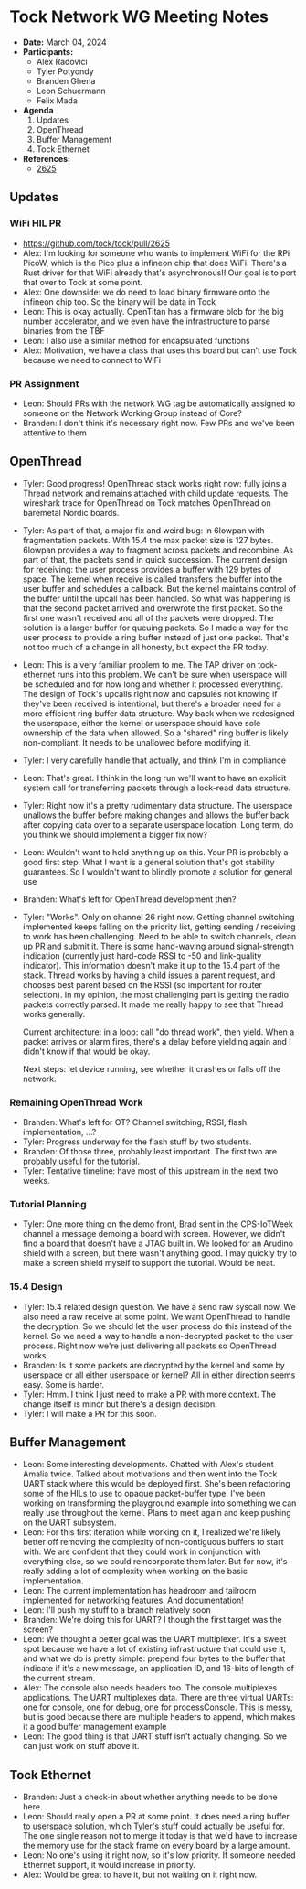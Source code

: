 # Tock Network WG Meeting Notes

- **Date:** March 04, 2024
- **Participants:**
    - Alex Radovici
    - Tyler Potyondy
    - Branden Ghena
    - Leon Schuermann
    - Felix Mada
- **Agenda**
    1. Updates
    2. OpenThread
    3. Buffer Management
    4. Tock Ethernet
- **References:**
    - [2625](https://github.com/tock/tock/pull/2625)


## Updates
### WiFi HIL PR
- https://github.com/tock/tock/pull/2625
- Alex: I'm looking for someone who wants to implement WiFi for the RPi PicoW, which is the Pico plus a infineon chip that does WiFi. There's a Rust driver for that WiFi already that's asynchronous!! Our goal is to port that over to Tock at some point.
- Alex: One downside: we do need to load binary firmware onto the infineon chip too. So the binary will be data in Tock
- Leon: This is okay actually. OpenTitan has a firmware blob for the big number accelerator, and we even have the infrastructure to parse binaries from the TBF
- Leon: I also use a similar method for encapsulated functions
- Alex: Motivation, we have a class that uses this board but can't use Tock because we need to connect to WiFi
### PR Assignment
- Leon: Should PRs with the network WG tag be automatically assigned to someone on the Network Working Group instead of Core?
- Branden: I don't think it's necessary right now. Few PRs and we've been attentive to them


## OpenThread
- Tyler: Good progress! OpenThread stack works right now: fully joins a Thread network and remains attached with child update requests. The wireshark trace for OpenThread on Tock matches OpenThread on baremetal Nordic boards.
- Tyler: As part of that, a major fix and weird bug: in 6lowpan with fragmentation packets. With 15.4 the max packet size is 127 bytes. 6lowpan provides a way to fragment across packets and recombine. As part of that, the packets send in quick succession. The current design for receiving: the user process provides a buffer with 129 bytes of space. The kernel when receive is called transfers the buffer into the user buffer and schedules a callback. But the kernel maintains control of the buffer until the upcall has been handled. So what was happening is that the second packet arrived and overwrote the first packet. So the first one wasn't received and all of the packets were dropped. The solution is a larger buffer for queuing packets. So I made a way for the user process to provide a ring buffer instead of just one packet. That's not too much of a change in all honesty, but expect the PR today.
- Leon: This is a very familiar problem to me. The TAP driver on tock-ethernet runs into this problem. We can't be sure when userspace will be scheduled and for how long and whether it processed everything. The design of Tock's upcalls right now and capsules not knowing if they've been received is intentional, but there's a broader need for a more efficient ring buffer data structure. Way back when we redesigned the userspace, either the kernel or userspace should have sole ownership of the data when allowed. So a "shared" ring buffer is likely non-compliant. It needs to be unallowed before modifying it.
- Tyler: I very carefully handle that actually, and think I'm in compliance
- Leon: That's great. I think in the long run we'll want to have an explicit system call for transferring packets through a lock-read data structure.
- Tyler: Right now it's a pretty rudimentary data structure. The userspace unallows the buffer before making changes and allows the buffer back after copying data over to a separate userspace location. Long term, do you think we should implement a bigger fix now?
- Leon: Wouldn't want to hold anything up on this. Your PR is probably a good first step. What I want is a general solution that's got stability guarantees. So I wouldn't want to blindly promote a solution for general use
- Branden: What's left for OpenThread development then?
- Tyler: "Works". Only on channel 26 right now. Getting channel switching implemented keeps falling on the priority list, getting sending / receiving to work has been challenging. Need to be able to switch channels, clean up PR and submit it. There is some hand-waving around signal-strength indication (currently just hard-code RSSI to -50 and link-quality indicator). This information doesn't make it up to the 15.4 part of the stack. Thread works by having a child issues a parent request, and chooses best parent based on the RSSI (so important for router selection). In my opinion, the most challenging part is getting the radio packets correctly parsed. It made me really happy to see that Thread works generally.

  Current architecture: in a loop: call "do thread work", then yield. When a packet arrives or alarm fires, there's a delay before yielding again and I didn't know if that would be okay.
  
  Next steps: let device running, see whether it crashes or falls off the network.
### Remaining OpenThread Work
- Branden: What's left for OT? Channel switching, RSSI, flash implementation, ...?
- Tyler: Progress underway for the flash stuff by two students.
- Branden: Of those three, probably least important. The first two are probably useful for the tutorial.
- Tyler: Tentative timeline: have most of this upstream in the next two weeks.
### Tutorial Planning
- Tyler: One more thing on the demo front, Brad sent in the CPS-IoTWeek channel a message demoing a board with screen. However, we didn't find a board that doesn't have a JTAG built in. We looked for an Arudino shield with a screen, but there wasn't anything good. I may quickly try to make a screen shield myself to support the tutorial. Would be neat.
### 15.4 Design
- Tyler: 15.4 related design question. We have a send raw syscall now. We also need a raw receive at some point. We want OpenThread to handle the decryption. So we should let the user process do this instead of the kernel. So we need a way to handle a non-decrypted packet to the user process. Right now we're just delivering all packets so OpenThread works.
- Branden: Is it some packets are decrypted by the kernel and some by userspace or all either userspace or kernel? All in either direction seems easy. Some is harder.
- Tyler: Hmm. I think I just need to make a PR with more context. The change itself is minor but there's a design decision.
- Tyler: I will make a PR for this soon.



## Buffer Management
- Leon: Some interesting developments. Chatted with Alex's student Amalia twice. Talked about motivations and then went into the Tock UART stack where this would be deployed first. She's been refactoring some of the HILs to use to opaque packet-buffer type. I've been working on transforming the playground example into something we can really use throughout the kernel. Plans to meet again and keep pushing on the UART subsystem.
- Leon: For this first iteration while working on it, I realized we're likely better off removing the complexity of non-contiguous buffers to start with. We are confident that they could work in conjunction with everything else, so we could reincorporate them later. But for now, it's really adding a lot of complexity when working on the basic implementation.
- Leon: The current implementation has headroom and tailroom implemented for networking features. And documentation!
- Leon: I'll push my stuff to a branch relatively soon
- Branden: We're doing this for UART? I though the first target was the screen?
- Leon: We thought a better goal was the UART multiplexer. It's a sweet spot because we have a lot of existing infrastructure that could use it, and what we do is pretty simple: prepend four bytes to the buffer that indicate if it's a new message, an application ID, and 16-bits of length of the current stream.
- Alex: The console also needs headers too. The console multiplexes applications. The UART multiplexes data. There are three virtual UARTs: one for console, one for debug, one for processConsole. This is messy, but is good because there are multiple headers to append, which makes it a good buffer management example
- Leon: The good thing is that UART stuff isn't actually changing. So we can just work on stuff above it.


## Tock Ethernet
- Branden: Just a check-in about whether anything needs to be done here.
- Leon: Should really open a PR at some point. It does need a ring buffer to userspace solution, which Tyler's stuff could actually be useful for. The one single reason not to merge it today is that we'd have to increase the memory use for the stack frame on every board by a large amount.
- Leon: No one's using it right now, so it's low priority. If someone needed Ethernet support, it would increase in priority.
- Alex: Would be great to have it, but not waiting on it right now.


